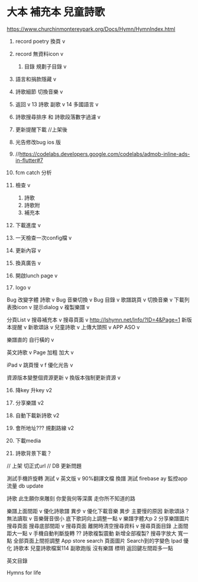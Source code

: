 # 大本 補充本 兒童詩歌
https://www.churchinmontereypark.org/Docs/Hymn/HymnIndex.html


1. record poetry 換頁 v
2. record 無資料icon v
   1. 目錄 規劃子目錄 v
3. 語言和捐款隱藏 v
4. 詩歌細節 切換音樂 v
5. 返回 v
13 詩歌 副歌 v
14 多國語言 v
6. 詩歌搜尋排序 和 詩歌段落數字過濾 v

7. 更新提醒下載 //上架後
8. 光告修改bug ios 版 
9. //https://codelabs.developers.google.com/codelabs/admob-inline-ads-in-flutter#7
10. fcm catch 分析

11. 檢查  v
    1. 詩歌 
    2. 詩歌附
    3. 補充本
    
13. 下載進度 v
14. 一天檢查一次config檔 v
15. 更新內容 v
16. 換真廣告 v
17. 開啟lunch page v
18. logo v

Bug 改變字體 詩歌 v
Bug 音樂切換 v
Bug 目錄 v
歌譜跳頁 v
切換音樂 v
下載列表換icon v
提示dialog v
複製樂譜 v




分頁List v
搜尋補充本 v
搜尋頁面 v
http://lshymn.net/Info/?ID=4&Page=1
新版本提醒 v
新歌頌詠 v
兒童詩歌 v
上傳大頭照 v
APP ASO v

樂譜直的 自行橫的 v

英文詩歌 v 
Page 加粗 加大 v



iPad v
跳頁慢 v
f
優化光告 v

資源版本變整個資源更新 v
換版本強制更新資源 v

16. 降key 升key v2
17. 分享樂譜 v2
18. 自動下載新詩歌 v2
19. 會所地址??? 規劃路線 v2

20. 下載media
21. 詩歌背景下載？ 


// 上架 切正式url
//  DB 更新問題

測試手機許旋轉 測試 v
英文版 v 90%翻譯文檔
換譜 測試
firebase ay 監控app 流量
db update


詩歌
此生願你來雕刻
你愛我何等深廣
走你所不知道的路



樂譜上面間距 v
優化詩歌譜 異步 v
優化下載音樂 異步 主要慢的原因 新歌頌詠？無法讀取 v
音樂聲音很小
底下歌詞向上調整一點 v
樂譜字體大p 2
分享樂譜圖片
搜尋頁面 搜尋底部間距 v
搜尋頁面 離開時清空搜尋資料 v
搜尋頁面目錄 上面間距大一點 v
手機自動判斷旋轉 ??
詩歌複製震動
新增全部複製?
搜尋字放大 寬一點
全部頁面上間拒調整
App store search 頁面圖片
Search到的字變色
Ipad
優化 詩歌本
兒童詩歌檔案114 副歌跑版 沒有樂譜  標明
返回鍵左間距多一點

英文目錄



Hymns for life 